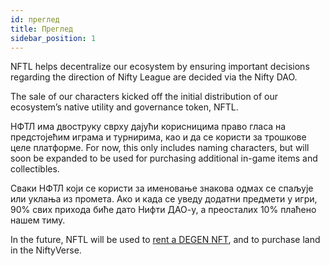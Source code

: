```yaml
---
id: преглед
title: Преглед
sidebar_position: 1
---
```


NFTL helps decentralize our ecosystem by ensuring important decisions regarding the direction of Nifty League are decided via the Nifty DAO.

The sale of our characters kicked off the initial distribution of our ecosystem’s native utility and governance token, NFTL.

НФТЛ има двоструку сврху дајући корисницима право гласа на предстојећим играма и турнирима, као и да се користи за трошкове целе платформе. For now, this only includes naming characters, but will soon be expanded to be used for purchasing additional in-game items and collectibles.

Сваки НФТЛ који се користи за именовање знакова одмах се спаљује или уклања из промета. Ако и када се уведу додатни предмети у игри, 90% свих прихода биће дато Нифти ДАО-у, а преосталих 10% плаћено нашем тиму.

In the future, NFTL will be used to [rent a DEGEN NFT](http://localhost:3000/guides/rentals/rental-overview), and to purchase land in the NiftyVerse.
